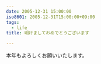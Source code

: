 ```yaml
---
date: 2005-12-31 15:00:00
iso8601: 2005-12-31T15:00:00+09:00
tags:
  - life
title: 明けましておめでとうございます

---
```


<div class="entry-body">
  <p>本年もよろしくお願いいたします。</p>
</div>
